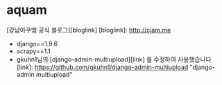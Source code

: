 # aquam
[강남아쿠엠 공식 블로그][bloglink]
[bloglink]: http://cjam.me

+ django==1.9.6
+ scrapy==1.1
+ gkuhn1님의 [django-admin-multiupload][link] 를 수정하여 사용했습니다
[link]: https://github.com/gkuhn1/django-admin-multiupload "django-admin multiupload"
